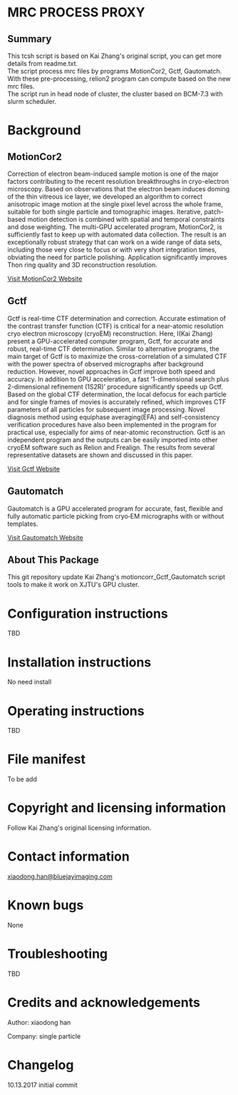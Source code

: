 MRC PROCESS PROXY
============

Summary
-------
This tcsh script is based on Kai Zhang's original script, you can get more details from readme.txt.<br>
The script process mrc files by programs MotionCor2, Gctf, Gautomatch. With these pre-processing, relion2 program can compute based on the new mrc files.<br>
The script run in head node of cluster, the cluster based on BCM-7.3 with slurm scheduler.<br>

# Background
## MotionCor2
Correction of electron beam-induced sample motion is one of the major factors contributing to the recent resolution breakthroughs in cryo-electron microscopy. Based on observations that the electron beam induces doming of the thin vitreous ice layer, we developed an algorithm to correct anisotropic image motion at the single pixel level across the whole frame, suitable for both single particle and tomographic images. Iterative, patch-based motion detection is combined with spatial and temporal constraints and dose weighting. The multi-GPU accelerated program, MotionCor2, is sufficiently fast to keep up with automated data collection. The result is an exceptionally robust strategy that can work on a wide range of data sets, including those very close to focus or with very short integration times, obviating the need for particle polishing. Application significantly improves Thon ring quality and 3D reconstruction resolution.<br>

[Visit MotionCor2 Website](http://msg.ucsf.edu/em/software/motioncor2.html)

## Gctf
Gctf is real-time CTF determination and correction.
Accurate estimation of the contrast transfer function (CTF) is critical for a near-atomic resolution cryo electron microscopy (cryoEM) reconstruction. Here, I(Kai Zhang) present a GPU-accelerated computer program, Gctf, for accurate and robust, real-time CTF determination. Similar to alternative programs, the main target of Gctf is to maximize the cross-correlation of a simulated CTF with the power spectra of observed micrographs after background reduction. However, novel approaches in Gctf improve both speed and accuracy. In addition to GPU acceleration, a fast ‘1-dimensional search plus 2-dimensional refinement (1S2R)’ procedure significantly speeds up Gctf. Based on the global CTF determination, the local defocus for each particle and for single frames of movies is accurately refined, which improves CTF parameters of all particles for subsequent image processing. Novel diagnosis method using equiphase averaging(EFA) and self-consistency verification procedures have also been implemented in the program for practical use, especially for aims of near-atomic reconstruction. Gctf is an independent program and the outputs can be easily imported into other cryoEM software such as Relion and Frealign. The results from several representative datasets are shown and discussed in this paper.

[Visit Gctf Website](http://www.mrc-lmb.cam.ac.uk/kzhang/Gctf/)

## Gautomatch
Gautomatch is a GPU accelerated program for accurate, fast, flexible and fully automatic particle picking from cryo‐EM micrographs with or without templates.

[Visit Gautomatch Website](http://www.mrc-lmb.cam.ac.uk/kzhang/Gautomatch/)

## About This Package
This git repository update Kai Zhang's motioncorr_Gctf_Gautomatch script tools to make it work on XJTU's GPU cluster.

# Configuration instructions
TBD

# Installation instructions
No need install

# Operating instructions
TBD

# File manifest
To be add

# Copyright and licensing information
Follow Kai Zhang's original licensing information.

# Contact information
xiaodong.han@bluejayimaging.com

# Known bugs
None

# Troubleshooting
TBD

# Credits and acknowledgements
Author: xiaodong han

Company: single particle

# Changelog
10.13.2017  initial commit

